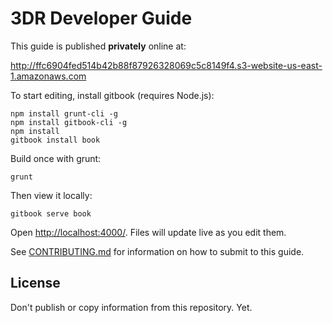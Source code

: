 # 3DR Developer Guide

This guide is published **privately** online at:

<http://ffc6904fed514b42b88f87926328069c5c8149f4.s3-website-us-east-1.amazonaws.com>

To start editing, install gitbook (requires Node.js):

```
npm install grunt-cli -g
npm install gitbook-cli -g
npm install
gitbook install book
```

Build once with grunt:

```
grunt
```

Then view it locally:

```
gitbook serve book
```

Open <http://localhost:4000/>. Files will update live as you edit them.

See [CONTRIBUTING.md](CONTRIBUTING.md) for information on how to submit to this guide.

## License

Don't publish or copy information from this repository. Yet.
